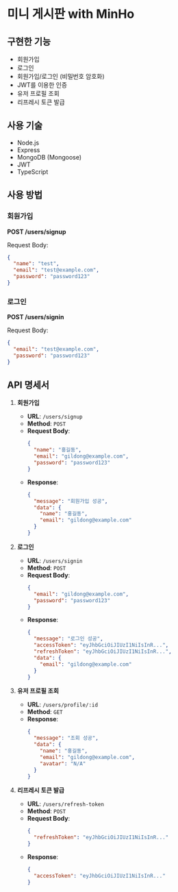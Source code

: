 
# 미니 게시판 with MinHo

## 구현한 기능
- 회원가입
- 로그인
- 회원가입/로그인 (비밀번호 암호화)
- JWT를 이용한 인증
- 유저 프로필 조회
- 리프레시 토큰 발급

## 사용 기술
- Node.js
- Express
- MongoDB (Mongoose)
- JWT
- TypeScript

## 사용 방법

### 회원가입
**POST /users/signup**

Request Body:
```json
{
  "name": "test",
  "email": "test@example.com",
  "password": "password123"
}
```

### 로그인
**POST /users/signin**

Request Body:
```json
{
  "email": "test@example.com",
  "password": "password123"
}
```

## API 명세서

1. **회원가입**
   - **URL**: `/users/signup`
   - **Method**: `POST`
   - **Request Body**:
     ```json
     {
       "name": "홍길동",
       "email": "gildong@example.com",
       "password": "password123"
     }
     ```
   - **Response**:
     ```json
     {
       "message": "회원가입 성공",
       "data": {
         "name": "홍길동",
         "email": "gildong@example.com"
       }
     }
     ```

2. **로그인**
   - **URL**: `/users/signin`
   - **Method**: `POST`
   - **Request Body**:
     ```json
     {
       "email": "gildong@example.com",
       "password": "password123"
     }
     ```
   - **Response**:
     ```json
     {
       "message": "로그인 성공",
       "accessToken": "eyJhbGciOiJIUzI1NiIsInR...",
       "refreshToken": "eyJhbGciOiJIUzI1NiIsInR...",
       "data": {
         "email": "gildong@example.com"
       }
     }
     ```

3. **유저 프로필 조회**
   - **URL**: `/users/profile/:id`
   - **Method**: `GET`
   - **Response**:
     ```json
     {
       "message": "조회 성공",
       "data": {
         "name": "홍길동",
         "email": "gildong@example.com",
         "avatar": "N/A"
       }
     }
     ```

4. **리프레시 토큰 발급**
   - **URL**: `/users/refresh-token`
   - **Method**: `POST`
   - **Request Body**:
     ```json
     {
       "refreshToken": "eyJhbGciOiJIUzI1NiIsInR..."
     }
     ```
   - **Response**:
     ```json
     {
       "accessToken": "eyJhbGciOiJIUzI1NiIsInR..."
     }
     ```



